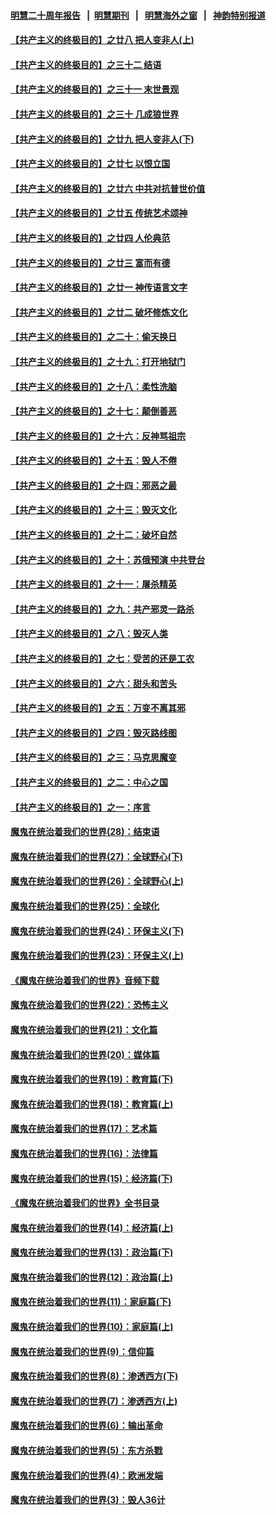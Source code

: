 #### [明慧二十周年报告](https://github.com/gfw-breaker/mh-reports/blob/master/README.md?t=07211341) &nbsp;&nbsp;|&nbsp;&nbsp;[明慧期刊](https://github.com/gfw-breaker/mh-qikan) &nbsp;&nbsp;|&nbsp;&nbsp; [明慧海外之窗](https://github.com/gfw-breaker/mh-news/blob/master/README.md?t=07211341) &nbsp;&nbsp;|&nbsp;&nbsp; [神韵特别报道](https://github.com/gfw-breaker/mh-news/blob/master/shenyun.md?t=07211341) 

#### [【共产主义的终极目的】之廿八 把人变非人(上)](../pages/nsc422/n11340492.md?t=07211341) 

#### [【共产主义的终极目的】之三十二 结语](../pages/nsc422/n11360535.md?t=07211341) 

#### [【共产主义的终极目的】之三十一 末世景观](../pages/nsc422/n11351129.md?t=07211341) 

#### [【共产主义的终极目的】之三十 几成狼世界](../pages/nsc422/n11348280.md?t=07211341) 

#### [【共产主义的终极目的】之廿九 把人变非人(下)](../pages/nsc422/n11344140.md?t=07211341) 

#### [【共产主义的终极目的】之廿七 以恨立国](../pages/nsc422/n11336944.md?t=07211341) 

#### [【共产主义的终极目的】之廿六 中共对抗普世价值](../pages/nsc422/n11324785.md?t=07211341) 

#### [【共产主义的终极目的】之廿五 传统艺术颂神](../pages/nsc422/n11296396.md?t=07211341) 

#### [【共产主义的终极目的】之廿四 人伦典范](../pages/nsc422/n11296397.md?t=07211341) 

#### [【共产主义的终极目的】之廿三 富而有德](../pages/nsc422/n11283598.md?t=07211341) 

#### [【共产主义的终极目的】之廿一 神传语言文字](../pages/nsc422/n11263265.md?t=07211341) 

#### [【共产主义的终极目的】之廿二 破坏修炼文化](../pages/nsc422/n11245728.md?t=07211341) 

#### [【共产主义的终极目的】之二十：偷天换日](../pages/nsc422/n11238846.md?t=07211341) 

#### [【共产主义的终极目的】之十九：打开地狱门](../pages/nsc422/n11206376.md?t=07211341) 

#### [【共产主义的终极目的】之十八：柔性洗脑](../pages/nsc422/n11199994.md?t=07211341) 

#### [【共产主义的终极目的】之十七：颠倒善恶](../pages/nsc422/n11179782.md?t=07211341) 

#### [【共产主义的终极目的】之十六：反神骂祖宗](../pages/nsc422/n11166798.md?t=07211341) 

#### [【共产主义的终极目的】之十五：毁人不倦](../pages/nsc422/n11166792.md?t=07211341) 

#### [【共产主义的终极目的】之十四：邪恶之最](../pages/nsc422/n11150249.md?t=07211341) 

#### [【共产主义的终极目的】之十三：毁灭文化](../pages/nsc422/n11135227.md?t=07211341) 

#### [【共产主义的终极目的】之十二：破坏自然](../pages/nsc422/n11135214.md?t=07211341) 

#### [【共产主义的终极目的】之十：苏俄预演 中共登台](../pages/nsc422/n11118424.md?t=07211341) 

#### [【共产主义的终极目的】之十一：屠杀精英](../pages/nsc422/n11118442.md?t=07211341) 

#### [【共产主义的终极目的】之九：共产邪灵一路杀](../pages/nsc422/n11114139.md?t=07211341) 

#### [【共产主义的终极目的】之八：毁灭人类](../pages/nsc422/n11108503.md?t=07211341) 

#### [【共产主义的终极目的】之七：受苦的还是工农](../pages/nsc422/n11101809.md?t=07211341) 

#### [【共产主义的终极目的】之六：甜头和苦头](../pages/nsc422/n11096971.md?t=07211341) 

#### [【共产主义的终极目的】之五：万变不离其邪](../pages/nsc422/n11091285.md?t=07211341) 

#### [【共产主义的终极目的】之四：毁灭路线图](../pages/nsc422/n11086284.md?t=07211341) 

#### [【共产主义的终极目的】之三：马克思魔变](../pages/nsc422/n11061941.md?t=07211341) 

#### [【共产主义的终极目的】之二：中心之国](../pages/nsc422/n11047728.md?t=07211341) 

#### [【共产主义的终极目的】之一：序言](../pages/nsc422/n11086077.md?t=07211341) 

#### [魔鬼在统治着我们的世界(28)：结束语](../pages/nsc422/n10936246.md?t=07211341) 

#### [魔鬼在统治着我们的世界(27)：全球野心(下)](../pages/nsc422/n10928319.md?t=07211341) 

#### [魔鬼在统治着我们的世界(26)：全球野心(上)](../pages/nsc422/n10900318.md?t=07211341) 

#### [魔鬼在统治着我们的世界(25)：全球化](../pages/nsc422/n10788205.md?t=07211341) 

#### [魔鬼在统治着我们的世界(24)：环保主义(下)](../pages/nsc422/n10695307.md?t=07211341) 

#### [魔鬼在统治着我们的世界(23)：环保主义(上)](../pages/nsc422/n10688613.md?t=07211341) 

#### [《魔鬼在统治着我们的世界》音频下载](../pages/nsc422/n10635553.md?t=07211341) 

#### [魔鬼在统治着我们的世界(22)：恐怖主义](../pages/nsc422/n10614727.md?t=07211341) 

#### [魔鬼在统治着我们的世界(21)：文化篇](../pages/nsc422/n10597706.md?t=07211341) 

#### [魔鬼在统治着我们的世界(20)：媒体篇](../pages/nsc422/n10586579.md?t=07211341) 

#### [魔鬼在统治着我们的世界(19)：教育篇(下)](../pages/nsc422/n10564808.md?t=07211341) 

#### [魔鬼在统治着我们的世界(18)：教育篇(上)](../pages/nsc422/n10526970.md?t=07211341) 

#### [魔鬼在统治着我们的世界(17)：艺术篇](../pages/nsc422/n10499093.md?t=07211341) 

#### [魔鬼在统治着我们的世界(16)：法律篇](../pages/nsc422/n10485969.md?t=07211341) 

#### [魔鬼在统治着我们的世界(15)：经济篇(下)](../pages/nsc422/n10469975.md?t=07211341) 

#### [《魔鬼在统治着我们的世界》全书目录](../pages/nsc422/n10464261.md?t=07211341) 

#### [魔鬼在统治着我们的世界(14)：经济篇(上)](../pages/nsc422/n10457370.md?t=07211341) 

#### [魔鬼在统治着我们的世界(13)：政治篇(下)](../pages/nsc422/n10448270.md?t=07211341) 

#### [魔鬼在统治着我们的世界(12)：政治篇(上)](../pages/nsc422/n10444576.md?t=07211341) 

#### [魔鬼在统治着我们的世界(11)：家庭篇(下)](../pages/nsc422/n10440961.md?t=07211341) 

#### [魔鬼在统治着我们的世界(10)：家庭篇(上)](../pages/nsc422/n10435448.md?t=07211341) 

#### [魔鬼在统治着我们的世界(9)：信仰篇](../pages/nsc422/n10432159.md?t=07211341) 

#### [魔鬼在统治着我们的世界(8)：渗透西方(下)](../pages/nsc422/n10429603.md?t=07211341) 

#### [魔鬼在统治着我们的世界(7)：渗透西方(上)](../pages/nsc422/n10426013.md?t=07211341) 

#### [魔鬼在统治着我们的世界(6)：输出革命](../pages/nsc422/n10421536.md?t=07211341) 

#### [魔鬼在统治着我们的世界(5)：东方杀戮](../pages/nsc422/n10417707.md?t=07211341) 

#### [魔鬼在统治着我们的世界(4)：欧洲发端](../pages/nsc422/n10414890.md?t=07211341) 

#### [魔鬼在统治着我们的世界(3)：毁人36计](../pages/nsc422/n10411583.md?t=07211341) 

